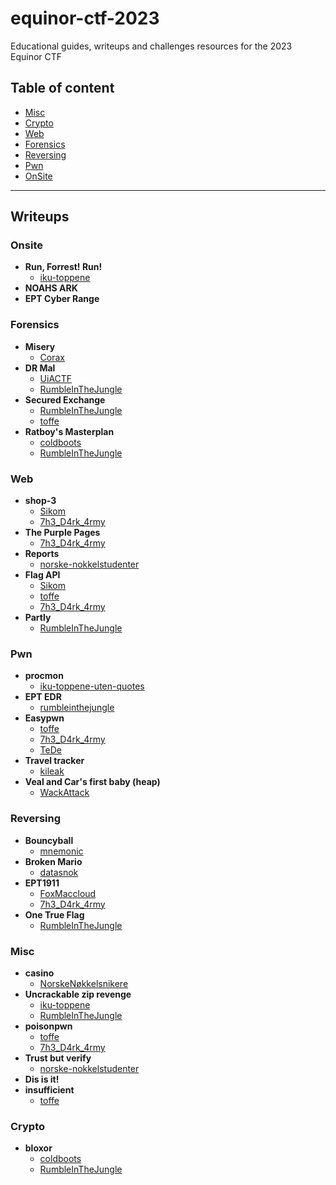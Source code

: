 
# equinor-ctf-2023
Educational guides, writeups and challenges resources for the 2023 Equinor CTF


## Table of content
- [Misc](#misc)
- [Crypto](#crypto)
- [Web](#web)
- [Forensics](#forensics)
- [Reversing](#reversing)
- [Pwn](#pwn)
- [OnSite](#onsite)

---

## Writeups

### Onsite
 - **Run, Forrest! Run!**
	 - [iku-toppene](/writeups/Onsite/Run,%20Forrest!%20Run!/iku-toppene)  
 - **NOAHS ARK**
 - **EPT Cyber Range**
### Forensics
 - **Misery**
	 - [Corax](/writeups/Forensics/Misery/Corax)  
 - **DR Mal**
	 - [UiACTF](/writeups/Forensics/DR%20Mal/UiACTF)  
	 - [RumbleInTheJungle](/writeups/Forensics/DR%20Mal/RumbleInTheJungle)  
 - **Secured Exchange**
	 - [RumbleInTheJungle](/writeups/Forensics/Secured%20Exchange/RumbleInTheJungle)  
	 - [toffe](/writeups/Forensics/Secured%20Exchange/toffe)  
 - **Ratboy's Masterplan**
	 - [coldboots](/writeups/Forensics/Ratboy's%20Masterplan/coldboots)  
	 - [RumbleInTheJungle](/writeups/Forensics/Ratboy's%20Masterplan/RumbleInTheJungle)  
### Web
 - **shop-3**
	 - [Sikom](/writeups/Web/shop-3/Sikom)  
	 - [7h3_D4rk_4rmy](/writeups/Web/shop-3/7h3_D4rk_4rmy)  
 - **The Purple Pages**
	 - [7h3_D4rk_4rmy](/writeups/Web/The%20Purple%20Pages/7h3_D4rk_4rmy)  
 - **Reports**
	 - [norske-nokkelstudenter](/writeups/Web/Reports/norske-nokkelstudenter)  
 - **Flag API**
	 - [Sikom](/writeups/Web/Flag%20API/Sikom)  
	 - [toffe](/writeups/Web/Flag%20API/toffe)  
	 - [7h3_D4rk_4rmy](/writeups/Web/Flag%20API/7h3_D4rk_4rmy)  
 - **Partly**
	 - [RumbleInTheJungle](/writeups/Web/Partly/RumbleInTheJungle)  
### Pwn
 - **procmon**
	 - [iku-toppene-uten-quotes](/writeups/Pwn/procmon/iku-toppene-uten-quotes)  
 - **EPT EDR**
	 - [rumbleinthejungle](/writeups/Pwn/EPT%20EDR/rumbleinthejungle)  
 - **Easypwn**
	 - [toffe](/writeups/Pwn/Easypwn/toffe)  
	 - [7h3_D4rk_4rmy](/writeups/Pwn/Easypwn/7h3_D4rk_4rmy)  
	 - [TeDe](/writeups/Pwn/Easypwn/TeDe)  
 - **Travel tracker**
	 - [kileak](/writeups/Pwn/Travel%20tracker/kileak)  
 - **Veal and Car's first baby (heap)**
	 - [WackAttack](/writeups/Pwn/Veal%20and%20Car's%20first%20baby%20(heap)/WackAttack)  
### Reversing
 - **Bouncyball**
	 - [mnemonic](/writeups/Reversing/Bouncyball/mnemonic)  
 - **Broken Mario**
	 - [datasnok](/writeups/Reversing/Broken%20Mario/datasnok)  
 - **EPT1911**
	 - [FoxMaccloud](/writeups/Reversing/EPT1911/FoxMaccloud)  
	 - [7h3_D4rk_4rmy](/writeups/Reversing/EPT1911/7h3_D4rk_4rmy)  
 - **One True Flag**
	 - [RumbleInTheJungle](/writeups/Reversing/One%20True%20Flag/RumbleInTheJungle)  
### Misc
 - **casino**
	 - [NorskeNøkkelsnikere](/writeups/Misc/casino/NorskeNøkkelsnikere)  
 - **Uncrackable zip revenge**
	 - [iku-toppene](/writeups/Misc/Uncrackable%20zip%20revenge/iku-toppene)  
	 - [RumbleInTheJungle](/writeups/Misc/Uncrackable%20zip%20revenge/RumbleInTheJungle)  
 - **poisonpwn**
	 - [toffe](/writeups/Misc/poisonpwn/toffe)  
	 - [7h3_D4rk_4rmy](/writeups/Misc/poisonpwn/7h3_D4rk_4rmy)  
 - **Trust but verify**
	 - [norske-nokkelstudenter](/writeups/Misc/Trust%20but%20verify/norske-nokkelstudenter)  
 - **Dis is it!**
 - **insufficient**
	 - [toffe](/writeups/Misc/insufficient/toffe)  
### Crypto
 - **bloxor**
	 - [coldboots](/writeups/Crypto/bloxor/coldboots)  
	 - [RumbleInTheJungle](/writeups/Crypto/bloxor/RumbleInTheJungle)  
